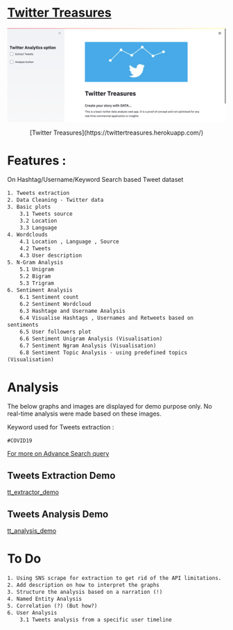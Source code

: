 # [Twitter Treasures](https://twittertreasures.herokuapp.com/)

![tt_cover](images/tt_cover.png)
<p align = 'center'>[Twitter Treasures](https://twittertreasures.herokuapp.com/)</p>

# Features :

On Hashtag/Username/Keyword Search based Tweet dataset

    1. Tweets extraction
    2. Data Cleaning - Twitter data
    3. Basic plots
    	3.1 Tweets source
    	3.2 Location
    	3.3 Language
    4. Wordclouds
    	4.1 Location , Language , Source
    	4.2 Tweets
    	4.3 User description
    5. N-Gram Analysis
    	5.1 Unigram
    	5.2 Bigram
    	5.3 Trigram
    6. Sentiment Analysis
    	6.1 Sentiment count
    	6.2 Sentiment Wordcloud
    	6.3 Hashtage and Username Analysis
    	6.4 Visualise Hashtags , Usernames and Retweets based on sentiments
    	6.5 User followers plot
    	6.6 Sentiment Unigram Analysis (Visualisation)
    	6.7 Sentiment Ngram Analysis (Visualisation)
    	6.8 Sentiment Topic Analysis - using predefined topics (Visualisation)

# Analysis

The below graphs and images are displayed for demo purpose only. No real-time analysis were made based on these images.

Keyword used for Tweets extraction :

    #COVID19

[For more on Advance Search query](https://zapier.com/blog/twitter-advanced-search-guide/)

## Tweets Extraction Demo

[tt_extractor_demo](https://mega.nz/file/JTImWLIY#w8DoyAY_TAfb6ZA2GLNUOjuJtFCberlYDbq-ewuGVfg)

## Tweets Analysis Demo

[tt_analysis_demo](https://mega.nz/file/lDYUlBDZ#KjznHPNO-ZgjLnFFeCTSS90UfpiHVrE8YPg6C8kJK3I)

# To Do

    1. Using SNS scrape for extraction to get rid of the API limitations.
    2. Add description on how to interpret the graphs
    3. Structure the analysis based on a narration (!)
    4. Named Entity Analysis
    5. Correlation (?) (But how?)
    6. User Analysis
    	3.1 Tweets analysis from a specific user timeline
